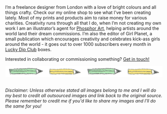 
I’m a freelance designer from London with a love of bright colours and all things crafty. Check our my online shop to see what I’ve been creating lately. Most of my prints and products aim to raise money for various charities. Creativity runs through all that I do, when I’m not creating my own work I am an illustrator’s agent for [Phosphor Art](http://www.phosphorart.com/), helping artists around the world land their dream commissions. I’m also the editor of Girl Planet, a small publication which encourages creativity and celebrates kick-ass girls around the world - it goes out to over 1000 subscribers every month in [Lucky Dip Club](http://www.luckydipclub.com) boxes. 


Interested in collaborating or commissioning something? [Get in touch!](/contact) 



![](../../images/hr-pencils.jpg)
​ 

_Disclaimer: Unless otherwise stated all images belong to me and I will do my best to credit all outsourced images and link back to the original source. Please remember to credit me if you'd like to share my images and I'll do the same for you!_ 